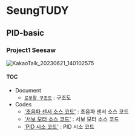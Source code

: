 # SeungTUDY
## PID-basic


### Project1 Seesaw
![KakaoTalk_20230621_140102575](https://github.com/LswLlama/SeungTUDY/assets/115550749/d04567dd-901a-4993-8aaa-12426c80b3b0)
#### TOC
- Document
  - [`로봇팔 구조도`](project1_seesaw/src/Seesaw_structure.md) : 구조도
- Codes
  - ['초음파 센서 소스 코드'](project1_seesaw/src/s_codes/s_ultrasonic) : 초음파 센서 소스 코드
  - ['서보 모터 소스 코드'](project1_seesaw/src/s_codes/s_servo_serial) : 서보 모터 소스 코드
  - ['PID 시소 코드'](project1_seesaw/src/code-seesaw) : PID 시소 코드
